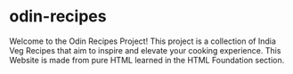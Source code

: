 # odin-recipes

Welcome to the Odin Recipes Project! This project is a collection of India Veg Recipes that aim to inspire and elevate your cooking experience. This Website is made from pure HTML learned in the HTML Foundation section.